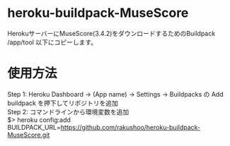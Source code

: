 # heroku-buildpack-MuseScore
HerokuサーバーにMuseScore(3.4.2)をダウンロードするためのBuildpack
/app/tool 以下にコピーします。

# 使用方法

Step 1: Heroku Dashboard -> (App name) -> Settings -> Buildpacks の Add buildpack を押下してリポジトリを追加  
Step 2: コマンドラインから環境変数を追加  
$> heroku config:add BUILDPACK_URL=https://github.com/rakushoo/heroku-buildpack-MuseScore.git
